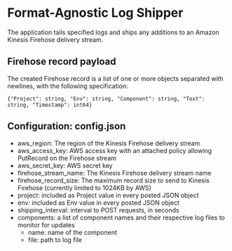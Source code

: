 # Format-Agnostic Log Shipper

The application tails specified logs and ships any additions to an Amazon Kinesis Firehose delivery stream.

## Firehose record payload
The created Firehose record is a list of one or more objects separated with newlines, with the following specification:

```
{"Project": string, "Env": string, "Component": string, "Text": string, "Timestamp": int64}
```

## Configuration: config.json
* aws_region: The region of the Kinesis Firehose delivery stream
* aws_access_key: AWS access key with an attached policy allowing PutRecord on the Firehose stream
* aws_secret_key: AWS secret key
* firehose_stream_name: The Kinesis Firehose delivery stream name
* firehose_record_size: The maximum record size to send to Kinesis Firehose (currently limited to 1024KB by AWS)
* project: included as Project value in every posted JSON object
* env: included as Env value in every posted JSON object
* shipping_interval: interval to POST requests, in seconds
* components: a list of component names and their respective log files to monitor for updates
  * name: name of the component
  * file: path to log file
